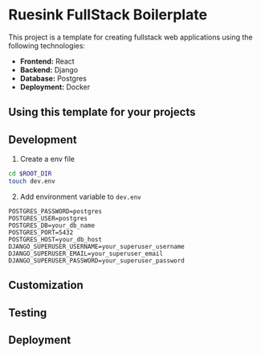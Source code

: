 # Ruesink FullStack Boilerplate
This project is a template for creating fullstack web applications using the following technologies:

- **Frontend:** React
- **Backend:** Django
- **Database:** Postgres
- **Deployment:** Docker

## Using this template for your projects

## Development
1. Create a env file

```bash
cd $ROOT_DIR
touch dev.env
```

2. Add environment variable to `dev.env`

```
POSTGRES_PASSWORD=postgres
POSTGRES_USER=postgres
POSTGRES_DB=your_db_name
POSTGRES_PORT=5432
POSTGRES_HOST=your_db_host
DJANGO_SUPERUSER_USERNAME=your_superuser_username
DJANGO_SUPERUSER_EMAIL=your_superuser_email
DJANGO_SUPERUSER_PASSWORD=your_superuser_password
```

## Customization

## Testing

## Deployment